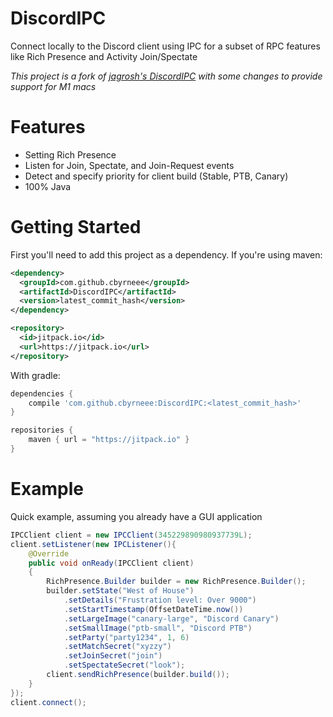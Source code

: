 # DiscordIPC

Connect locally to the Discord client using IPC for a subset of RPC features like Rich Presence and Activity Join/Spectate

*This project is a fork of [jagrosh's DiscordIPC](https://github.com/jagrosh/DiscordIPC) with some changes to provide support for M1 macs*

# Features

- Setting Rich Presence
- Listen for Join, Spectate, and Join-Request events
- Detect and specify priority for client build (Stable, PTB, Canary)
- 100% Java


# Getting Started

First you'll need to add this project as a dependency. If you're using maven:
```xml
<dependency>
  <groupId>com.github.cbyrneee</groupId>
  <artifactId>DiscordIPC</artifactId>
  <version>latest_commit_hash</version>
</dependency>
```
```xml
<repository>
  <id>jitpack.io</id>
  <url>https://jitpack.io</url>
</repository>
```
With gradle:
```groovy
dependencies {
    compile 'com.github.cbyrneee:DiscordIPC:<latest_commit_hash>'
}

repositories {
    maven { url = "https://jitpack.io" }
}
```

# Example

Quick example, assuming you already have a GUI application
```java
IPCClient client = new IPCClient(345229890980937739L);
client.setListener(new IPCListener(){
    @Override
    public void onReady(IPCClient client)
    {
        RichPresence.Builder builder = new RichPresence.Builder();
        builder.setState("West of House")
            .setDetails("Frustration level: Over 9000")
            .setStartTimestamp(OffsetDateTime.now())
            .setLargeImage("canary-large", "Discord Canary")
            .setSmallImage("ptb-small", "Discord PTB")
            .setParty("party1234", 1, 6)
            .setMatchSecret("xyzzy")
            .setJoinSecret("join")
            .setSpectateSecret("look");
        client.sendRichPresence(builder.build());
    }
});
client.connect();
```
